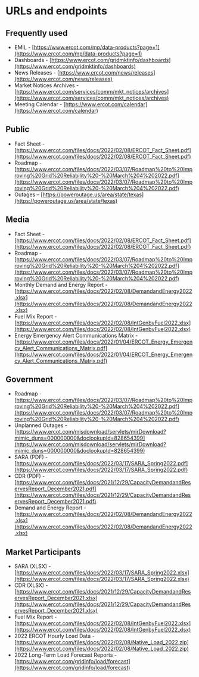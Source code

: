 # URLs and endpoints
## Frequently used
- EMIL - [https://www.ercot.com/mp/data-products?page=1](https://www.ercot.com/mp/data-products?page=1) 
- Dashboards - [https://www.ercot.com/gridmktinfo/dashboards](https://www.ercot.com/gridmktinfo/dashboards)
- News Releases - [https://www.ercot.com/news/releases](https://www.ercot.com/news/releases)
- Market Notices Archives - [https://www.ercot.com/services/comm/mkt_notices/archives](https://www.ercot.com/services/comm/mkt_notices/archives)
- Meeting Calendar - [https://www.ercot.com/calendar](https://www.ercot.com/calendar)

## Public
- Fact Sheet - [https://www.ercot.com/files/docs/2022/02/08/ERCOT_Fact_Sheet.pdf](https://www.ercot.com/files/docs/2022/02/08/ERCOT_Fact_Sheet.pdf)
- Roadmap - [https://www.ercot.com/files/docs/2022/03/07/Roadmap%20to%20Improving%20Grid%20Reliability%20-%20March%204%202022.pdf](https://www.ercot.com/files/docs/2022/03/07/Roadmap%20to%20Improving%20Grid%20Reliability%20-%20March%204%202022.pdf)
- Outages – [https://poweroutage.us/area/state/texas](https://poweroutage.us/area/state/texas) 

## Media
- Fact Sheet - [https://www.ercot.com/files/docs/2022/02/08/ERCOT_Fact_Sheet.pdf](https://www.ercot.com/files/docs/2022/02/08/ERCOT_Fact_Sheet.pdf) 
- Roadmap - [https://www.ercot.com/files/docs/2022/03/07/Roadmap%20to%20Improving%20Grid%20Reliability%20-%20March%204%202022.pdf](https://www.ercot.com/files/docs/2022/03/07/Roadmap%20to%20Improving%20Grid%20Reliability%20-%20March%204%202022.pdf)
- Monthly Demand and Energy Report - [https://www.ercot.com/files/docs/2022/02/08/DemandandEnergy2022.xlsx](https://www.ercot.com/files/docs/2022/02/08/DemandandEnergy2022.xlsx)
- Fuel Mix Report - [https://www.ercot.com/files/docs/2022/02/08/IntGenbyFuel2022.xlsx](https://www.ercot.com/files/docs/2022/02/08/IntGenbyFuel2022.xlsx) 
- Energy Emergency Alert Communications Matrix - [https://www.ercot.com/files/docs/2022/01/04/ERCOT_Energy_Emergency_Alert_Communications_Matrix.pdf](https://www.ercot.com/files/docs/2022/01/04/ERCOT_Energy_Emergency_Alert_Communications_Matrix.pdf)

## Government
- Roadmap - [https://www.ercot.com/files/docs/2022/03/07/Roadmap%20to%20Improving%20Grid%20Reliability%20-%20March%204%202022.pdf](https://www.ercot.com/files/docs/2022/03/07/Roadmap%20to%20Improving%20Grid%20Reliability%20-%20March%204%202022.pdf)
- Unplanned Outages - [https://www.ercot.com/misdownload/servlets/mirDownload?mimic_duns=000000000&doclookupId=828654399](https://www.ercot.com/misdownload/servlets/mirDownload?mimic_duns=000000000&doclookupId=828654399)
- SARA (PDF) - [https://www.ercot.com/files/docs/2022/03/17/SARA_Spring2022.pdf](https://www.ercot.com/files/docs/2022/03/17/SARA_Spring2022.pdf)
- CDR (PDF) - [https://www.ercot.com/files/docs/2021/12/29/CapacityDemandandReservesReport_December2021.pdf](https://www.ercot.com/files/docs/2021/12/29/CapacityDemandandReservesReport_December2021.pdf)
- Demand and Energy Report - [https://www.ercot.com/files/docs/2022/02/08/DemandandEnergy2022.xlsx](https://www.ercot.com/files/docs/2022/02/08/DemandandEnergy2022.xlsx) 

## Market Participants
- SARA (XLSX) - [https://www.ercot.com/files/docs/2022/03/17/SARA_Spring2022.xlsx](https://www.ercot.com/files/docs/2022/03/17/SARA_Spring2022.xlsx) 
- CDR (XLSX) - [https://www.ercot.com/files/docs/2021/12/29/CapacityDemandandReservesReport_December2021.xlsx](https://www.ercot.com/files/docs/2021/12/29/CapacityDemandandReservesReport_December2021.xlsx) 
- Fuel Mix Report - [https://www.ercot.com/files/docs/2022/02/08/IntGenbyFuel2022.xlsx](https://www.ercot.com/files/docs/2022/02/08/IntGenbyFuel2022.xlsx) 
- 2022 ERCOT Hourly Load Data - [https://www.ercot.com/files/docs/2022/02/08/Native_Load_2022.zip](https://www.ercot.com/files/docs/2022/02/08/Native_Load_2022.zip) 
- 2022 Long-Term Load Forecast Reports - [https://www.ercot.com/gridinfo/load/forecast](https://www.ercot.com/gridinfo/load/forecast) 


